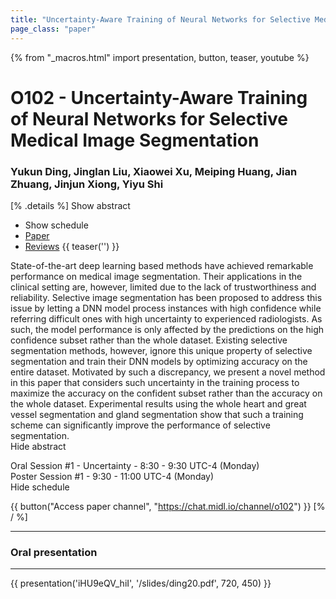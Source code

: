 ```yaml
---
title: "Uncertainty-Aware Training of Neural Networks for Selective Medical Image Segmentation"
page_class: "paper"
---
```


{% from "_macros.html" import presentation, button, teaser, youtube %}

# O102 - Uncertainty-Aware Training of Neural Networks for Selective Medical Image Segmentation

### Yukun Ding, Jinglan Liu, Xiaowei Xu, Meiping Huang, Jian Zhuang, Jinjun Xiong, Yiyu Shi

[% .details %]
<a class="toggle_visibility" data-selector=".abstract" data-level="3">Show abstract</a>
- <a class="toggle_visibility" data-selector=".schedule" data-level="3">Show schedule</a>
- <a href="https://openreview.net/pdf?id=F1MIJCqX2J">Paper</a>
- <a href="https://openreview.net/forum?id=F1MIJCqX2J">Reviews</a>
{{ teaser('') }}

<p>
    <span class="abstract">
        State-of-the-art deep learning based methods have achieved remarkable performance on medical image segmentation. Their applications in the clinical setting are, however, limited due to the lack of trustworthiness and reliability. Selective image segmentation has been proposed to address this issue by letting a DNN model process instances with high confidence while referring difficult ones with high uncertainty to experienced radiologists. As such, the model performance is only affected by the predictions on the high confidence subset rather than the whole dataset. Existing selective segmentation methods, however, ignore this unique property of selective segmentation and train their DNN models by optimizing accuracy on the entire dataset. Motivated by such a discrepancy, we present a novel method in this paper that considers such uncertainty in the training process to maximize the accuracy on the confident subset rather than the accuracy on the whole dataset. Experimental results using the whole heart and great vessel segmentation and gland segmentation show that such a training scheme can significantly improve the performance of selective segmentation. 
        <br>
        <span class="actions"><a class="toggle_visibility" data-level="2">Hide abstract</a></span>
    </span>
</p>

<p>
    <span class="schedule">
        Oral Session #1 - Uncertainty  - 8:30 - 9:30 UTC-4 (Monday)<br>Poster Session #1  - 9:30 - 11:00 UTC-4 (Monday)
        <br>
        <span class="actions"><a class="toggle_visibility" data-level="2">Hide schedule</a></span>
    </span>
</p>

{{ button("Access paper channel", "https://chat.midl.io/channel/o102") }}
[% / %]

---


### Oral presentation

---

{{ presentation('iHU9eQV_hiI', '/slides/ding20.pdf', 720, 450) }}